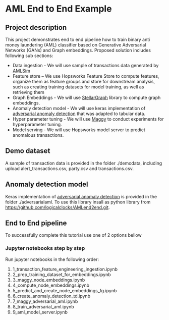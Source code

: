 # AML End to End Example

## Project description
This project demonstrates end to end pipeline how to train binary anti money laundering (AML) classifier based on 
Generative Adversarial Networks (GANs) and Graph embeddings. Proposed solution includes following sub sections:  

* Data ingestion - We will use sample of transactions data generated by [AMLSim](https://github.com/IBM/AMLSim) 
* Feature store – We use Hopsworks Feature Store to compute features, organize them as feature groups and store for 
downstream analysis, such as creating training datasets for model training, as well as retrieving them      
* Graph Embeddings - We will use [StellarGraph](https://github.com/stellargraph/stellargraph) library to compute graph 
embeddings.
* Anomaly detection model - We will use keras implementation of [adversarial anomaly detection](https://arxiv.org/pdf/1905.11034.pdf) that was adapted to tabular data.
* Hyper parameter tuning - We will use [Maggy](https://github.com/logicalclocks/maggy) to conduct experiments for 
hyperparameter tuning.  
* Model serving - We will use Hopsworks model server to predict anomalous transactions. 

## Demo dataset
A sample of transaction data is provided in the folder ./demodata, including upload alert_transactions.csv, party.csv and transactions.csv. 

## Anomaly detection model
Keras implementation of [adversarial anomaly detection](https://arxiv.org/pdf/1905.11034.pdf) is provided in the folder
./adversarialaml. To use this library insall as python library from https://github.com/logicalclocks/AMLend2end.git. 
 
## End to End pipeline
To successfully complete this tutorial use one of 2 options bellow
 
### Jupyter notebooks step by step   
Run jupyter notebooks in the following order:
1) 1_transaction_feature_engineering_ingestion.ipynb 
2) 2_prep_training_dataset_for_embeddings.ipynb
3) 3_maggy_node_embeddings.ipynb
4) 4_compute_node_embeddings.ipynb 
5) 5_predict_and_create_node_embeddings_fg.ipynb
6) 6_create_anomaly_detection_td.ipynb
7) 7_maggy_adversarial_aml.ipynb
8) 8_train_adversarial_aml.ipynb
9) 9_aml_model_server.ipynb
